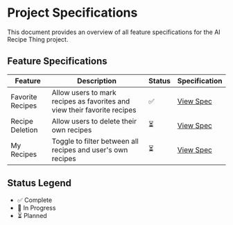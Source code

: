# Project Specifications

This document provides an overview of all feature specifications for the AI Recipe Thing project.

## Feature Specifications

| Feature | Description | Status | Specification |
|---------|-------------|---------|---------------|
| Favorite Recipes | Allow users to mark recipes as favorites and view their favorite recipes | ✅ | [View Spec](specs/favorite-recipes.md) |
| Recipe Deletion | Allow users to delete their own recipes | ⏳ | [View Spec](specs/recipe-deletion.md) |
| My Recipes | Toggle to filter between all recipes and user's own recipes | ⏳ | [View Spec](specs/my-recipes.md) |

## Status Legend
- ✅ Complete
- 🚧 In Progress
- ⏳ Planned 